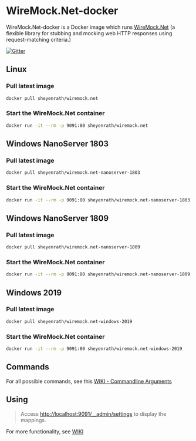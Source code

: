 # WireMock.Net-docker
WireMock.Net-docker is a Docker image which runs [WireMock.Net](https://github.com/WireMock-Net) (a flexible library for stubbing and mocking web HTTP responses using request-matching criteria.)

[![Gitter](https://img.shields.io/gitter/room/wiremock_dotnet/Lobby.svg)](https://gitter.im/wiremock_dotnet/Lobby)

## Linux

### Pull latest image

```sh
docker pull sheyenrath/wiremock.net
```

### Start the WireMock.Net container

```sh
docker run -it --rm -p 9091:80 sheyenrath/wiremock.net
```

## Windows NanoServer 1803

### Pull latest image

```sh
docker pull sheyenrath/wiremock.net-nanoserver-1803
```

### Start the WireMock.Net container

```sh
docker run -it --rm -p 9091:80 sheyenrath/wiremock.net-nanoserver-1803
```

## Windows NanoServer 1809

### Pull latest image

```sh
docker pull sheyenrath/wiremock.net-nanoserver-1809
```

### Start the WireMock.Net container

```sh
docker run -it --rm -p 9091:80 sheyenrath/wiremock.net-nanoserver-1809
```

## Windows 2019

### Pull latest image

```sh
docker pull sheyenrath/wiremock.net-windows-2019
```

### Start the WireMock.Net container

```sh
docker run -it --rm -p 9091:80 sheyenrath/wiremock.net-windows-2019
```

## Commands
For all possible commands, see this [WIKI - Commandline Arguments](https://github.com/WireMock-Net/WireMock.Net-docker/wiki/Commandline-arguments)

## Using

> Access [http://localhost:9091/__admin/settings](http://localhost:9091/__admin/mappings) to display the mappings.

For more functionality, see [WIKI](https://github.com/WireMock-Net/WireMock.Net/wiki)